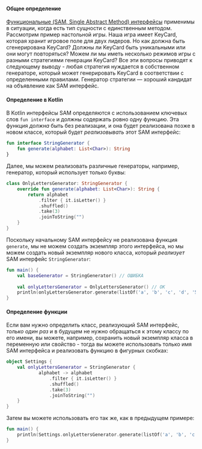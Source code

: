 #### Общее определение

[Функциональные (SAM, Single Abstract Method) интерфейсы](https://kotlinlang.org/docs/fun-interfaces.html) применимы в ситуации, когда есть тип сущности с единственным методом. Рассмотрим пример настольной игры. Наша игра имеет KeyCard, которая хранит игровое поле для двух лидеров. Но как должна быть сгенерирована KeyCard? Должны ли KeyCard быть уникальными или они могут повторяться? Можем ли мы иметь несколько режимов игры с разными стратегиями генерации KeyCard? Все эти вопросы приводят к следующему выводу - любая стратегия нуждается в собственном генераторе, который может генерировать KeyCard в соответствии с определенными правилами. Генератор стратегии — хороший кандидат на объявление как SAM интерфейс.

#### Определение в Kotlin

В Kotlin интерфейсы SAM определяются с использованием ключевых слов `fun interface` и должны содержать ровно одну функцию. Эта функция _должна_ быть без реализации, и она будет реализована позже в новом классе, который будет _реализовывать_ этот SAM интерфейс:

```kotlin
fun interface StringGenerator {
    fun generate(alphabet: List<Char>): String
}
```

Далее, мы можем реализовать различные генераторы, например, генератор, который использует только буквы:

```kotlin
class OnlyLettersGenerator: StringGenerator {
    override fun generate(alphabet: List<Char>): String {
        return alphabet
            .filter { it.isLetter() }
            .shuffled()
            .take(3)
            .joinToString("")
    }
}
```

Поскольку начальному SAM интерфейсу не реализована функция `generate`, мы не можем создать экземпляр этого интерфейса, но мы можем создать новый экземпляр нового класса, который _реализует_ SAM интерфейс `StringGenerator`:

```kotlin
fun main() {
    val baseGenerator = StringGenerator() // ОШИБКА
    
    val onlyLettersGenerator = OnlyLettersGenerator() // ОК
    println(onlyLettersGenerator.generate(listOf('a', 'b', 'c', 'd', '5'))) // некоторая строка, состоящая из 3 различных английских букв
}
```

#### Определение функции

Если вам нужно определить класс, реализующий SAM интерфейс, _только один раз_
и в будущем не нужно обращаться к этому классу по его имени, вы можете, например,
сохранить новый экземпляр класса в переменную или свойство - тогда вы можете использовать только имя SAM интерфейса
и реализовать функцию в фигурных скобках:

```kotlin
object Settings {
    val onlyLettersGenerator = StringGenerator {
            alphabet -> alphabet
                .filter { it.isLetter() }
                .shuffled()
                .take(3)
                .joinToString("")
    }
}
```

Затем вы можете использовать его так же, как в предыдущем примере:
```kotlin
fun main() {
    println(Settings.onlyLettersGenerator.generate(listOf('a', 'b', 'c', 'd', '5'))) // некоторая строка, состоящая из 3 различных английских букв
}
```